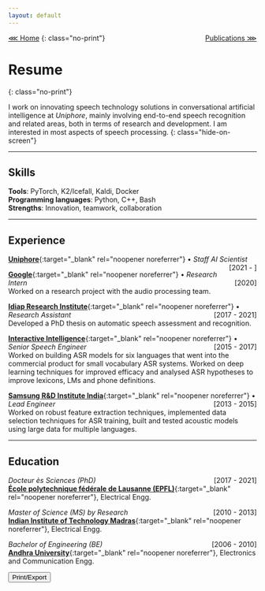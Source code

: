 ```yaml
---
layout: default
---
```


[⋘ Home](/) <span style="float:right;">[Publications ⋙](publications.html) </span>
{: class="no-print"}

# Resume
{: class="no-print"}

I work on innovating speech technology solutions in conversational artificial intelligence at <em>Uniphore</em>, mainly involving end-to-end speech recognition and related areas, both in terms of research and development. I am interested in most aspects of speech processing.
{: class="hide-on-screen"}

---

## Skills

**Tools**: PyTorch, K2/Icefall, Kaldi, Docker \
**Programming languages**: Python, C++, Bash \
**Strengths**: Innovation, teamwork, collaboration

---

## Experience

[**Uniphore**](https://www.uniphore.com){:target="_blank" rel="noopener noreferrer"} • _Staff AI Scientist_ <span style="float:right;">[2021 - ]</span>

[**Google**](https://research.google/locations/zurich/){:target="_blank" rel="noopener noreferrer"} • _Research Intern_ <span style="float:right;">[2020]</span> <br>
Worked on a research project with the audio processing team.

[**Idiap Research Institute**](https://www.idiap.ch){:target="_blank" rel="noopener noreferrer"} • _Research Assistant_ <span style="float:right;">[2017 - 2021]</span> <br>
Developed a PhD thesis on automatic speech assessment and recognition.

[**Interactive Intelligence**](https://www.genesys.com){:target="_blank" rel="noopener noreferrer"} • _Senior Speech Engineer_ <span style="float:right;">[2015 - 2017]</span> <br>
Worked on building ASR models for six languages that went into the commercial product for small vocabulary ASR systems. Worked on deep learning techniques for improved efficacy and analysed ASR hypotheses to improve lexicons, LMs and phone definitions.

[**Samsung R&D Institute India**](https://research.samsung.com/sri-b){:target="_blank" rel="noopener noreferrer"} • _Lead Engineer_ <span style="float:right;">[2013 - 2015]</span> <br>
Worked on robust feature extraction techniques, implemented data selection techniques for ASR training, built and tested acoustic models using large data for multiple languages.

---

## Education

_Docteur ès Sciences (PhD)_<span style="float:right;">[2017 - 2021]</span>\
[**École polytechnique fédérale de Lausanne (EPFL)**](https://www.epfl.ch/en/){:target="_blank" rel="noopener noreferrer"}, Electrical Engg.

_Master of Science (MS) by Research_<span style="float:right;">[2010 - 2013]</span>\
[**Indian Institute of Technology Madras**](https://www.iitm.ac.in/){:target="_blank" rel="noopener noreferrer"}, Electrical Engg.

_Bachelor of Engineering (BE)_<span style="float:right;">[2006 - 2010]</span>\
[**Andhra University**](https://www.andhrauniversity.edu.in/){:target="_blank" rel="noopener noreferrer"}, Electronics and Communication Engg.

<script type="text/javascript">
    const handlePrint = () => {
    var actContents = document.body.innerHTML;
    document.body.innerHTML = actContents;
    window.print();
    }
</script>
<input id='printPageButton' value='Print/Export' type='button' onclick='handlePrint()'>
